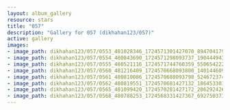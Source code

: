 ```yaml
---
layout: album_gallery
resource: stars
title: "057"
description: "Gallery for 057 (dikhahan123/057)"
active: gallery
images:
- image_path: dikhahan123/057/0553_481028346_1724571301427070_8947041794173395990_n.jpg
- image_path: dikhahan123/057/0554_480843690_1724571298093737_1904449432781173301_n.jpg
- image_path: dikhahan123/057/0555_480521116_1724571744760359_5506542228830237889_n.jpg
- image_path: dikhahan123/057/0560_481216409_1724570668093800_1401446092916331779_n.jpg
- image_path: dikhahan123/057/0561_480810086_1724570688093798_5246723745229114478_n.jpg
- image_path: dikhahan123/057/0562_480819551_1724570681427132_1864533031666767920_n.jpg
- image_path: dikhahan123/057/0565_481099420_1724570281427172_2862924261298188325_n.jpg
- image_path: dikhahan123/057/0568_480788253_1724568331427367_6927503734876183239_n.jpg
---
```

